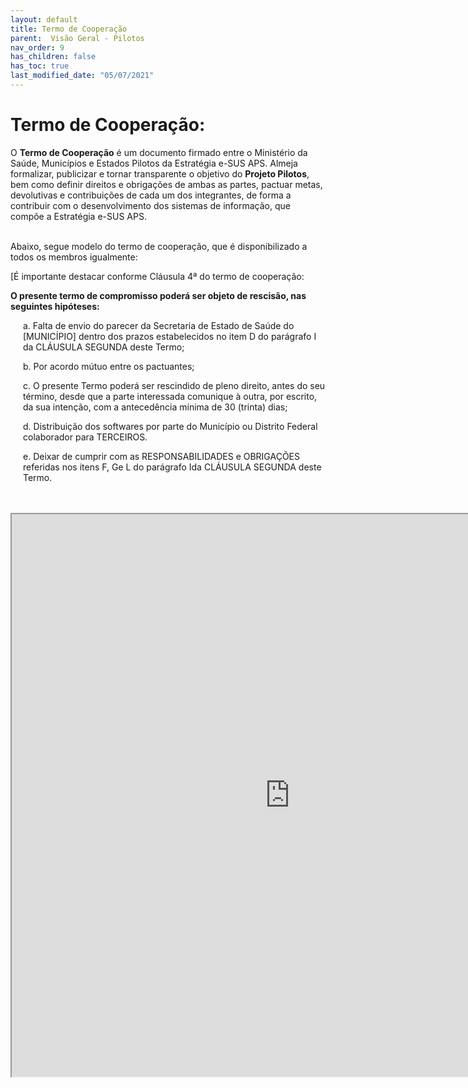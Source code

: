 ```yaml
---
layout: default
title: Termo de Cooperação
parent:  Visão Geral - Pilotos
nav_order: 9
has_children: false
has_toc: true
last_modified_date: "05/07/2021"
---
```


# Termo de Cooperação:

<p>O <b>Termo de Cooperação</b> é um documento firmado entre o Ministério da Saúde, Municípios e Estados Pilotos da Estratégia e-SUS APS. Almeja formalizar, publicizar e tornar transparente o objetivo do <b>Projeto Pilotos</b>, bem como definir direitos e obrigações de ambas as partes, pactuar metas, devolutivas e contribuições de cada um dos integrantes, de forma a contribuir com o desenvolvimento dos sistemas de informação, que compõe a Estratégia e-SUS APS.  </p>

<br>
Abaixo, segue modelo do termo de cooperação, que é disponibilizado a todos os membros igualmente:

[É importante destacar conforme Cláusula 4ª do termo de cooperação:

<b>O presente termo de compromisso poderá ser objeto de rescisão, nas seguintes hipóteses:</b>

<div style="padding-left:20px;">
a. Falta de envio do parecer da Secretaria de Estado de Saúde do [MUNICÍPIO] dentro dos prazos estabelecidos no item D do parágrafo I da CLÁUSULA SEGUNDA deste Termo;

b. Por acordo mútuo entre os pactuantes;

c. O presente Termo poderá ser rescindido de pleno direito, antes do seu término, desde que a parte interessada comunique à outra, por escrito, da sua intenção, com a antecedência mínima de 30 (trinta) dias;

d. Distribuição dos softwares por parte do Município ou Distrito Federal colaborador para TERCEIROS.

e. Deixar de cumprir com as RESPONSABILIDADES e OBRIGAÇÕES referidas nos itens F, Ge L do parágrafo Ida CLÁUSULA SEGUNDA deste Termo.
</div>


<br>
<br>

<iframe src="https://cgiap-saps.github.io/Pilotos/compromisso.pdf" width="890px" height="900px"></iframe>
